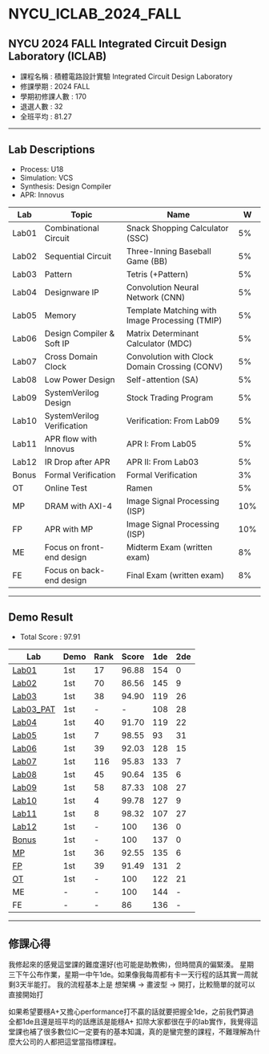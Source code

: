 # NYCU_ICLAB_2024_FALL

## NYCU 2024 FALL Integrated Circuit Design Laboratory (ICLAB)
- 課程名稱 : 積體電路設計實驗 Integrated Circuit Design Laboratory 
- 修課學期 : 2024 FALL
- 學期初修課人數 : 170
- 退選人數 : 32
- 全班平均 : 81.27

---

## Lab Descriptions
- Process: U18
- Simulation: VCS
- Synthesis: Design Compiler
- APR: Innovus

|  Lab  | Topic                                | Name                                           |  W  |
|-------|--------------------------------------|------------------------------------------------|-----|
| Lab01 | Combinational Circuit                | Snack Shopping Calculator (SSC)                |  5% |
| Lab02 | Sequential Circuit                   | Three-Inning Baseball Game (BB)                |  5% |
| Lab03 | Pattern                              | Tetris (+Pattern)                              |  5% |
| Lab04 | Designware IP                        | Convolution Neural Network (CNN)               |  5% |
| Lab05 | Memory                               | Template Matching with Image Processing (TMIP) |  5% |
| Lab06 | Design Compiler & Soft IP            | Matrix Determinant Calculator (MDC)            |  5% |
| Lab07 | Cross Domain Clock                   | Convolution with Clock Domain Crossing (CONV)  |  5% |
| Lab08 | Low Power Design                     | Self-attention (SA)                            |  5% |
| Lab09 | SystemVerilog Design                 | Stock Trading Program                          |  5% |
| Lab10 | SystemVerilog Verification           | Verification: From Lab09                       |  5% |
| Lab11 | APR flow with Innovus                | APR I: From Lab05                              |  5% |
| Lab12 | IR Drop after APR                    | APR II: From Lab03                             |  5% |
| Bonus | Formal Verification                  | Formal Verification                            |  3% |
| OT    | Online Test                          | Ramen                                          |  5% |
| MP    | DRAM with AXI-4                      | Image Signal Processing (ISP)                  | 10% |
| FP    | APR with MP                          | Image Signal Processing (ISP)                  | 10% |
| ME    | Focus on front-end design            | Midterm Exam (written exam)                    |  8% |
| FE    | Focus on back-end design             | Final   Exam (written exam)                    |  8% |

---

## Demo Result
- Total Score : 97.91 

| Lab                      | Demo | Rank | Score | 1de | 2de |
|--------------------------|------|------|-------|-----|-----|
| [Lab01](./Lab01/)        | 1st  |  17  | 96.88 | 154 |  0  |
| [Lab02](./Lab02/)        | 1st  |  70  | 86.56 | 145 |  9  |
| [Lab03](./Lab03/)        | 1st  |  38  | 94.90 | 119 | 26  |
| [Lab03_PAT](./Lab03/)    | 1st  |  -   | -     | 108 | 28  |
| [Lab04](./Lab04/)        | 1st  |  40  | 91.70 | 119 | 22  |
| [Lab05](./Lab05/)        | 1st  |   7  | 98.55 |  93 | 31  |
| [Lab06](./Lab06/)        | 1st  |  39  | 92.03 | 128 | 15  |
| [Lab07](./Lab07/)        | 1st  | 116  | 95.83 | 133 |  7  |
| [Lab08](./Lab08/)        | 1st  |  45  | 90.64 | 135 |  6  |
| [Lab09](./Lab09/)        | 1st  |  58  | 87.33 | 108 | 27  |
| [Lab10](./Lab10/)        | 1st  |   4  | 99.78 | 127 |  9  |
| [Lab11](./Lab11/)        | 1st  |   8  | 98.32 | 107 | 27  |
| [Lab12](./Lab12/)        | 1st  |   -  | 100   | 136 |  0  |
| [Bonus](./Bonus/)        | 1st  |   -  | 100   | 137 |  0  |
| [MP](./Midterm_Project/) | 1st  |  36  | 92.55 | 135 |  6  |
| [FP](./Final_Project/)   | 1st  |  39  | 91.49 | 131 |  2  |
| [OT](./Bonus/)           | 1st  |   -  | 100   | 122 | 21  |
| ME                       | -    |   -  | 100   | 144 |  -  |
| FE                       | -    |   -  |  86   | 136 |  -  |

---

## 修課心得
我修起來的感覺這堂課的難度還好(也可能是助教佛)，但時間真的偏緊湊。
星期三下午公布作業，星期一中午1de。如果像我每周都有卡一天行程的話其實一周就剩3天半能打。
我的流程基本上是  想架構 -> 畫波型 -> 開打，比較簡單的就可以直接開始打

如果希望要穩A+又擔心performance打不贏的話就要把握全1de，之前我們算過全都1de且還是班平均的話應該是能穩A+
扣除大家都很在乎的lab實作，我覺得這堂課也補了很多數位IC一定要有的基本知識，真的是蠻完整的課程，不難理解為什麼大公司的人都把這堂當指標課程。

